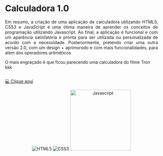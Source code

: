 # Calculadora 1.0

<p align="justify">Em resumo, a criação de uma aplicação de calculadora utilizando HTML5, CSS3 e JavaScript é uma ótima maneira de aprender os conceitos de programação utilizando Javascript. Ao final, a aplicação é funcional e com um aparência satisfatória e pronta para ser utilizada ou personalizada de acordo com a necessidade. Posteriormente, pretendo criar uma outra versão 2.0, com um design + aprimorodo e com mais funcionalidades, para além dos operadores aritméticos</p>


<p>O mais engraçado é que ficou parecendo uma calculadora do filme Tron kkk</p>
<div align="center">
 <img src="#" alt="">
</div>

<a href="https://hochiminh1996.github.io/calc_basic/Calc/"> 💻 Clique aqui </a>

<div align="center">
 <img src="https://github.com/hochiminh1996/html5-css3-study/blob/master/Modulo_1/img/html-5.png" title="HTML5">
 <img src="https://github.com/hochiminh1996/html5-css3-study/blob/master/Modulo_1/img/css-3.png" title="CSS3">
 <img src="https://cdn-icons-png.flaticon.com/512/919/919828.png" height="200" width="200" title="Javascript">
</div>




